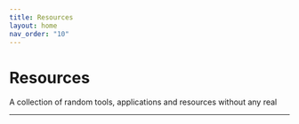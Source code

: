 ```yaml
---
title: Resources
layout: home
nav_order: "10"
---
```

# Resources
A collection of random tools, applications and resources without any real 

----
